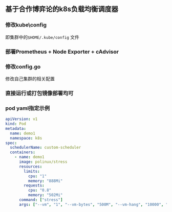 ## 基于合作博弈论的k8s负载均衡调度器

### 修改kube\config
即集群中的`$HOME/.kube/config` 文件

### 部署Prometheus + Node Exporter + cAdvisor

### 修改config.go
修改自己集群的相关配置

### 直接运行或打包镜像部署均可

### pod yaml指定示例

```yaml
apiVersion: v1
kind: Pod
metadata:
  name: demo1
  namespace: k8s
spec:
  schedulerName: custom-scheduler
  containers:
    - name: demo1
      image: polinux/stress
      resources:
        limits:
          cpu: "1"
          memory: "888Mi"
        requests:
          cpu: "0.8"
          memory: "502Mi"
      command: ["stress"]
      args: ["--vm", "1", "--vm-bytes", "500M", "--vm-hang", "10000", "--cpu", "1"]

```